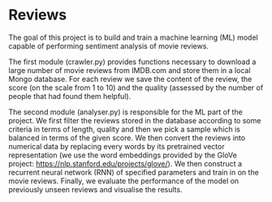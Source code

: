 # Reviews

The goal of this project is to build and train a machine learning (ML) model capable of performing sentiment analysis of movie reviews.

The first module (crawler.py) provides functions necessary to download a large number of movie reviews from IMDB.com and store them in a local Mongo database. For each review we save the content of the review, the score (on the scale from 1 to 10) and the quality (assessed by the number of people that had found them helpful).

The second module (analyser.py) is responsible for the ML part of the project. We first filter the reviews stored in the database according to some criteria in terms of length, quality and then we pick a sample which is balanced in terms of the given score. We then convert the reviews into numerical data by replacing every words by its pretrained vector representation (we use the word embeddings provided by the GloVe project: https://nlp.stanford.edu/projects/glove/). We then construct a recurrent neural network (RNN) of specified parameters and train in on the movie reviews. Finally, we evaluate the performance of the model on previously unseen reviews and visualise the results.
